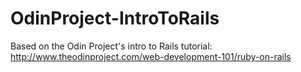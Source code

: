 # OdinProject-IntroToRails
Based on the Odin Project's intro to Rails tutorial: http://www.theodinproject.com/web-development-101/ruby-on-rails

